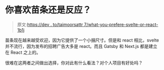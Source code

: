 # 你喜欢苗条还是反应？

> 原文:[https://dev . to/taimoorsattr 7/what-you-prefere-svelte-or-react-1b1j](https://dev.to/taimoorsattar7/what-you-prefer-svelte-or-react-1b1j)

苗条现在越来越受欢迎，因为它提供了一个小捆尺寸。但是和 react 相比，svelte 并不流行，因为发布的招聘广告大多是 react。而且 Gatsby 和 Next.js 都是建立在 React 之上的。

很难在这两者之间做出选择，你对此有什么看法？对个人项目有好处吗？